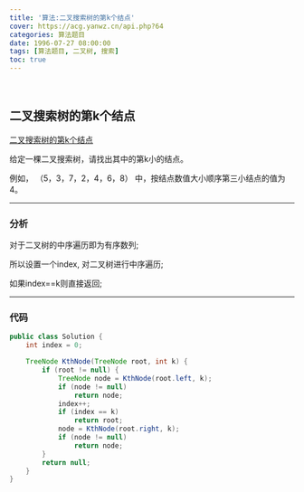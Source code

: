 ```yaml
---
title: '算法:二叉搜索树的第k个结点'
cover: https://acg.yanwz.cn/api.php?64
categories: 算法题目
date: 1996-07-27 08:00:00
tags: [算法题目, 二叉树, 搜索]
toc: true
---
```


<br/>

<!--more-->

## 二叉搜索树的第k个结点

[二叉搜索树的第k个结点](https://www.nowcoder.com/practice/ef068f602dde4d28aab2b210e859150a?tpId=13&tqId=11215&tPage=4&rp=1&ru=%2Fta%2Fcoding-interviews&qru=%2Fta%2Fcoding-interviews%2Fquestion-ranking)

给定一棵二叉搜索树，请找出其中的第k小的结点。

例如， （5，3，7，2，4，6，8）  中，按结点数值大小顺序第三小结点的值为4。

****

### 分析

对于二叉树的中序遍历即为有序数列;

所以设置一个index, 对二叉树进行中序遍历;

如果index==k则直接返回;

****

### 代码

```java
public class Solution {
    int index = 0;

    TreeNode KthNode(TreeNode root, int k) {
        if (root != null) {
            TreeNode node = KthNode(root.left, k);
            if (node != null)
                return node;
            index++;
            if (index == k)
                return root;
            node = KthNode(root.right, k);
            if (node != null)
                return node;
        }
        return null;
    }
}
```

